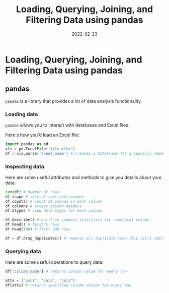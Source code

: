 ﻿---
title: 'Loading, Querying, Joining, and Filtering Data using pandas'
part: 2
date: '2022-02-23'
categories: [data science]
tags: [python]
source: [coursera]
---

# Loading, Querying, Joining, and Filtering Data using pandas 

## pandas

`pandas` is a library that provides a lot of data analysis functionality.

### Loading data

`pandas` allows you to interact with databases and Excel files.

Here's how you'd load an Excel file:

```py
import pandas as pd
xls = pd.ExcelFile('file.xlsx')
df = xls.parse('sheet_name') # creates a DataFrame for a specific sheet
```

### Inspecting data

Here are some useful attributes and methods to give you details about your data:

```py
len(df) # number of rows
df.shape # size of rows and columns
df.count() # count of values in each column
df.columns # access column headers
df.dtypes # view data types for each column

df.describe() # built-in summary statistics for numerical values
df.head() # first 5 rows
df.head(100) # first 100 rows

df = df.drop_duplicates() # removes all duplicate rows (ALL cells identical)
```

### Querying data

Here are some useful operations to query data:

```py
df["column_name"] # returns column value for every row

atts = ["col1", "col2", "col3"]
df[atts] # returns specified column values for every row
```